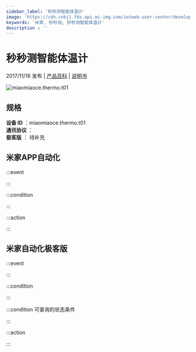 ```yaml
---
sidebar_label: '秒秒测智能体温计'
image: 'https://cdn.cnbj1.fds.api.mi-img.com/iotweb-user-center/developer_1679047511791kzkXtXBo.png?GalaxyAccessKeyId=AKVGLQWBOVIRQ3XLEW&Expires=9223372036854775807&Signature=m1GL8fUI0mMdBr2Q4b/Qztc0n84='
keywords: '米家, 秒秒测, 秒秒测智能体温计'
description : ''
---
```

# 秒秒测智能体温计

2017/11/16 发布 | [产品百科](https://home.mi.com/webapp/content/baike/product/index.html?model=miaomiaoce.thermo.t01/) | [说明书](https://home.mi.com/views/introduction.html?model=miaomiaoce.thermo.t01&region=cn)

![miaomiaoce.thermo.t01](https://cdn.cnbj1.fds.api.mi-img.com/iotweb-user-center/developer_1679047511791kzkXtXBo.png?GalaxyAccessKeyId=AKVGLQWBOVIRQ3XLEW&Expires=9223372036854775807&Signature=m1GL8fUI0mMdBr2Q4b/Qztc0n84=)

## 规格  
> 
**设备 ID** ：miaomiaoce.thermo.t01  
**通讯协议** ：  
**极客版**  ： 待补充 


## 米家APP自动化  

:::event  

:::

:::condition  

:::

:::action   

:::

## 米家自动化极客版  

:::event  

:::

:::condition  

:::

:::condition 可查询的状态条件  

:::

:::action  

:::

        
